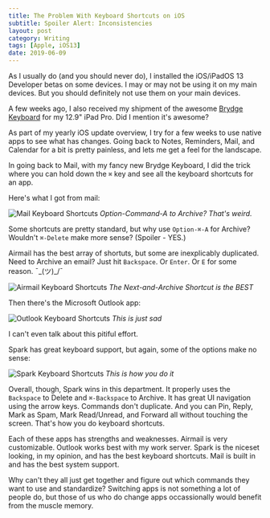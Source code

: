 ```yaml
---
title: The Problem With Keyboard Shortcuts on iOS
subtitle: Spoiler Alert: Inconsistencies
layout: post
category: Writing
tags: [Apple, iOS13]
date: 2019-06-09
---
```


As I usually do (and you should never do), I installed the iOS/iPadOS 13 Developer betas on some devices. I may or may not be using it on my main devices. But you should definitely not use them on your main devices.

A few weeks ago, I also received my shipment of the awesome [Brydge Keyboard][brydge] for my 12.9" iPad Pro. Did I mention it's awesome?

As part of my yearly iOS update overview, I try for a few weeks to use native apps to see what has changes. Going back to Notes, Reminders, Mail, and Calendar for a bit is pretty painless, and lets me get a feel for the landscape. 

In going back to Mail, with my fancy new Brydge Keyboard, I did the trick where you can hold down the `⌘` key and see all the keyboard shortcuts for an app.

Here's what I got from mail:

![Mail Keyboard Shortcuts][mailimg]
*Option-Command-A to Archive? That's weird.*

Some shortcuts are pretty standard, but why use `Option-⌘-A` for Archive? Wouldn't `⌘-Delete` make more sense? (Spoiler - YES.)

Airmail has the best array of shortuts, but some are inexplicably duplicated. Need to Archive an email? Just hit `Backspace`. Or `Enter`. Or `E` for some reason.  ¯\_(ツ)_/¯

![Airmail Keyboard Shortcuts][airmailimg]
*The Next-and-Archive Shortcut is the BEST*

Then there's the Microsoft Outlook app:

![Outlook Keyboard Shortcuts][outlookimg]
*This is just sad*

I can't even talk about this pitiful effort.

Spark has great keyboard support, but again, some of the options make no sense:

![Spark Keyboard Shortcuts][sparkimg]
*This is how you do it*

Overall, though, Spark wins in this department. It properly uses the `Backspace` to Delete and `⌘-Backspace` to Archive. It has great UI navigation using the arrow keys. Commands don't duplicate. And you can Pin, Reply, Mark as Spam, Mark Read/Unread, and Forward all without touching the screen. That's how you do keyboard shortcuts.

Each of these apps has strengths and weaknesses. Airmail is very customizable. Outlook works best with my work server. Spark is the niceset looking, in my opinion, and has the best keyboard shortcuts. Mail is built in and has the best system support.

Why can't they all just get together and figure out which commands they want to use and standardize? Switching apps is not something a lot of people do, but those of us who do change apps occassionally would benefit from the muscle memory.

[brydge]: https://www.brydge.com/
[mailimg]: /img/posts/keyboardshortcuts/mail.jpg
[outlookimg]: /img/posts/keyboardshortcuts/outlook.jpg
[airmailimg]: /img/posts/keyboardshortcuts/airmail.jpg
[sparkimg]: /img/posts/keyboardshortcuts/spark.jpg

